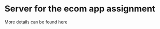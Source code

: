 # Server for the ecom app assignment

More details can be found [here](https://github.com/greathafiz/learnly_ecommerce_frontend)
